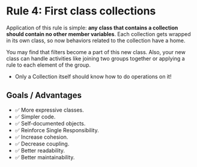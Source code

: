 # Rule 4: First class collections

Application of this rule is simple: __any class that contains a collection should contain no other member variables__. 
Each collection gets wrapped in its own class, so now behaviors related to the collection have a home. 

You may find that filters become a part of this new class. Also,
your new class can handle activities like joining two groups together or applying a rule to each
element of the group. 

- Only a Collection itself should know how to do operations on it!

## Goals / Advantages

- :white_check_mark: More expressive classes.
- :white_check_mark: Simpler code.
- :white_check_mark: Self-documented objects.
- :white_check_mark: Reinforce Single Responsibility.
- :white_check_mark: Increase cohesion.
- :white_check_mark: Decrease coupling.
- :white_check_mark: Better readability.
- :white_check_mark: Better maintainability.